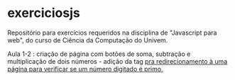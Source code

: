 # exerciciosjs
Repositório para exercícios requeridos na disciplina de "Javascript para web", do curso de Ciência da Computação do Univem.

Aula 1-2 : criação de página com botões de soma, subtração e multiplicação de dois números - adição da tag <a href> pra redirecionamento à uma página para verificar se um número digitado é primo.
